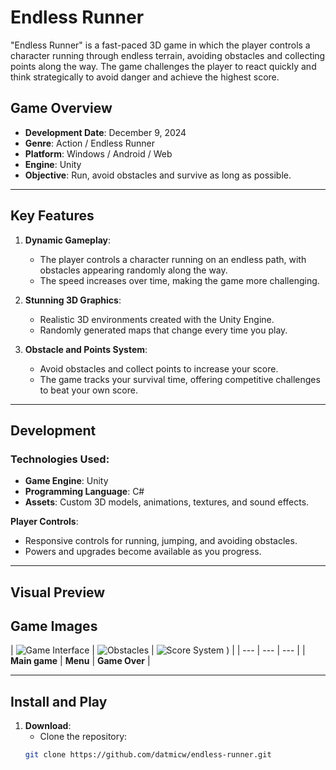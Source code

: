 # Endless Runner

"Endless Runner" is a fast-paced 3D game in which the player controls a character running through endless terrain, avoiding obstacles and collecting points along the way. The game challenges the player to react quickly and think strategically to avoid danger and achieve the highest score.

## Game Overview

- **Development Date**: December 9, 2024
- **Genre**: Action / Endless Runner
- **Platform**: Windows / Android / Web
- **Engine**: Unity
- **Objective**: Run, avoid obstacles and survive as long as possible.

---

## Key Features

1. **Dynamic Gameplay**:
   - The player controls a character running on an endless path, with obstacles appearing randomly along the way.
   - The speed increases over time, making the game more challenging.

2. **Stunning 3D Graphics**:
   - Realistic 3D environments created with the Unity Engine.
   - Randomly generated maps that change every time you play.

3. **Obstacle and Points System**:
   - Avoid obstacles and collect points to increase your score.
   - The game tracks your survival time, offering competitive challenges to beat your own score.

---

## Development

### Technologies Used:
- **Game Engine**: Unity
- **Programming Language**: C#
- **Assets**: Custom 3D models, animations, textures, and sound effects.

**Player Controls**:
- Responsive controls for running, jumping, and avoiding obstacles.
- Powers and upgrades become available as you progress.

---
## Visual Preview
## Game Images

| ![Game Interface](https://github.com/user-attachments/assets/c7cf2a50-57ab-4454-86c3-88d5e47c6d82) | ![Obstacles](https://github.com/user-attachments/assets/abbb91f5-bd3d-48ad-8908-61f7d2b4db80) | ![Score System](https://github.com/user-attachments/assets/b37c5f3c-11e5-422d-a78e-c9ea9a3a40a5)
) |
| --- | --- | --- |
| **Main game** | **Menu** | **Game Over** |

---

## Install and Play

1. **Download**:
   - Clone the repository:
   ```bash
   git clone https://github.com/datmicw/endless-runner.git
